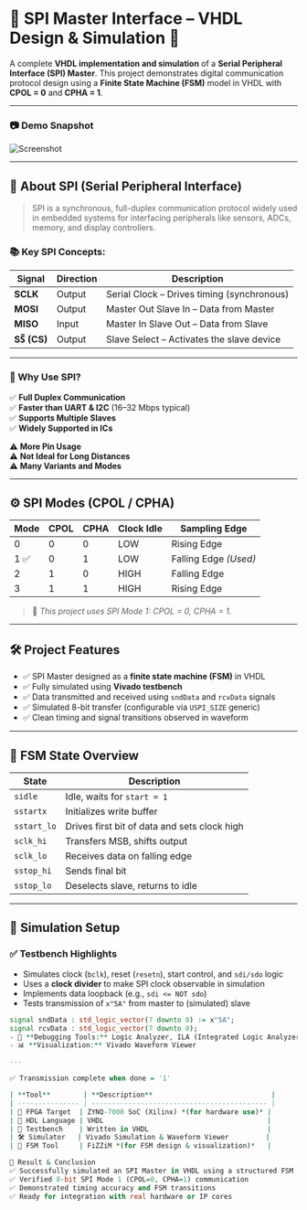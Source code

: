

# 🔧 SPI Master Interface – VHDL Design & Simulation 🌟

A complete **VHDL implementation and simulation** of a **Serial Peripheral Interface (SPI) Master**. This project demonstrates digital communication protocol design using a **Finite State Machine (FSM)** model in VHDL with **CPOL = 0** and **CPHA = 1**.

---


### 📷 Demo Snapshot

![Screenshot](https://github.com/user-attachments/assets/48bb4e5b-787e-4ca7-bfe3-35e23e5639f2)

---

## 🔌 About SPI (Serial Peripheral Interface)

> SPI is a synchronous, full-duplex communication protocol widely used in embedded systems for interfacing peripherals like sensors, ADCs, memory, and display controllers.

### 📚 Key SPI Concepts:

| Signal | Direction | Description                              |
|--------|-----------|------------------------------------------|
| **SCLK** | Output    | Serial Clock – Drives timing (synchronous) |
| **MOSI** | Output    | Master Out Slave In – Data from Master   |
| **MISO** | Input     | Master In Slave Out – Data from Slave    |
| **SS̅ (CS)** | Output    | Slave Select – Activates the slave device |

---

### 🧠 Why Use SPI?

✅ **Full Duplex Communication**  
✅ **Faster than UART & I2C** (16–32 Mbps typical)  
✅ **Supports Multiple Slaves**  
✅ **Widely Supported in ICs**  

⚠️ **More Pin Usage**  
⚠️ **Not Ideal for Long Distances**  
⚠️ **Many Variants and Modes**  

---

## ⚙️ SPI Modes (CPOL / CPHA)

| **Mode** | **CPOL** | **CPHA** | **Clock Idle** | **Sampling Edge**        |
|----------|----------|----------|----------------|---------------------------|
| 0        | 0        | 0        | LOW            | Rising Edge               |
| 1 ✅     | 0        | 1        | LOW            | Falling Edge *(Used)*     |
| 2        | 1        | 0        | HIGH           | Falling Edge              |
| 3        | 1        | 1        | HIGH           | Rising Edge               |

> 📝 *This project uses SPI Mode 1: CPOL = 0, CPHA = 1.*

---

## 🛠️ Project Features

- ✅ SPI Master designed as a **finite state machine (FSM)** in VHDL  
- ✅ Fully simulated using **Vivado testbench**  
- ✅ Data transmitted and received using `sndData` and `rcvData` signals  
- ✅ Simulated 8-bit transfer (configurable via `USPI_SIZE` generic)  
- ✅ Clean timing and signal transitions observed in waveform

---

## 🧱 FSM State Overview

| **State**      | **Description**                                 |
|----------------|-------------------------------------------------|
| `sidle`        | Idle, waits for `start = 1`                     |
| `sstartx`      | Initializes write buffer                        |
| `sstart_lo`    | Drives first bit of data and sets clock high    |
| `sclk_hi`      | Transfers MSB, shifts output                    |
| `sclk_lo`      | Receives data on falling edge                  |
| `sstop_hi`     | Sends final bit                                 |
| `sstop_lo`     | Deselects slave, returns to idle                |

---

## 🧪 Simulation Setup

### ✅ Testbench Highlights

- Simulates clock (`bclk`), reset (`resetn`), start control, and `sdi/sdo` logic  
- Uses a **clock divider** to make SPI clock observable in simulation  
- Implements data loopback (e.g., `sdi <= NOT sdo`)  
- Tests transmission of `x"5A"` from master to (simulated) slave

```vhdl
signal sndData : std_logic_vector(7 downto 0) := x"5A";
signal rcvData : std_logic_vector(7 downto 0);
- 🧪 **Debugging Tools:** Logic Analyzer, ILA (Integrated Logic Analyzer)
- 📊 **Visualization:** Vivado Waveform Viewer

---

✅ Transmission complete when done = '1'

| **Tool**        | **Description**                             |
| --------------- | ------------------------------------------- |
| 🧠 FPGA Target  | ZYNQ-7000 SoC (Xilinx) *(for hardware use)* |
| 💾 HDL Language | VHDL                                        |
| 🧪 Testbench    | Written in VHDL                             |
| 🛠️ Simulator   | Vivado Simulation & Waveform Viewer         |
| 📐 FSM Tool     | FiZZiM *(for FSM design & visualization)*   |

📌 Result & Conclusion
✅ Successfully simulated an SPI Master in VHDL using a structured FSM
✅ Verified 8-bit SPI Mode 1 (CPOL=0, CPHA=1) communication
✅ Demonstrated timing accuracy and FSM transitions
✅ Ready for integration with real hardware or IP cores


